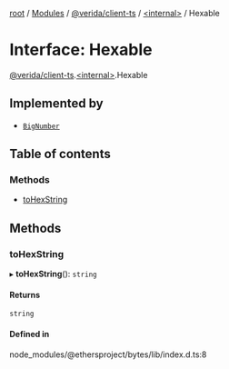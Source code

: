 [root](../README.md) / [Modules](../modules.md) / [@verida/client-ts](../modules/verida_client_ts.md) / [<internal\>](../modules/verida_client_ts._internal_.md) / Hexable

# Interface: Hexable

[@verida/client-ts](../modules/verida_client_ts.md).[<internal\>](../modules/verida_client_ts._internal_.md).Hexable

## Implemented by

- [`BigNumber`](../classes/verida_client_ts._internal_.BigNumber.md)

## Table of contents

### Methods

- [toHexString](verida_client_ts._internal_.Hexable.md#tohexstring)

## Methods

### toHexString

▸ **toHexString**(): `string`

#### Returns

`string`

#### Defined in

node_modules/@ethersproject/bytes/lib/index.d.ts:8
